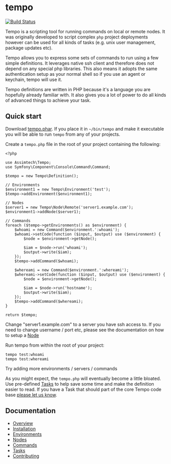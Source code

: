 # tempo

[![Build Status](https://travis-ci.org/assimtech/tempo.svg?branch=master)](https://travis-ci.org/assimtech/tempo)

Tempo is a scripting tool for running commands on local or remote nodes. It was originally developed to script complex
`php` project deployments however can be used for all kinds of tasks (e.g. unix user management, package updates etc).

Tempo allows you to express some sets of commands to run using a few simple definitions.  It leverages native ssh client
and therefore does not depend on any special php libraries.  This also means it adopts the same authentication setup as
your normal shell so if you use an agent or keychain, tempo will use it.

Tempo definitions are written in PHP because it's a language you are hopefully already familiar with. It also gives you
a lot of power to do all kinds of advanced things to achieve your task.


## Quick start

Download [tempo.phar](https://github.com/assimtech/tempo/releases/download/0.0.04/tempo.phar).
If you place it in `~/bin/tempo` and make it executable you will be able to run `tempo` from any of your projects.


Create a `tempo.php` file in the root of your project containing the following:

    <?php

    use Assimtech\Tempo;
    use Symfony\Component\Console\Command\Command;

    $tempo = new Tempo\Definition();

    // Environments
    $environment1 = new Tempo\Environment('test');
    $tempo->addEnvironment($environment1);

    // Nodes
    $server1 = new Tempo\Node\Remote('server1.example.com');
    $environment1->addNode($server1);

    // Commands
    foreach ($tempo->getEnvironments() as $environment) {
        $whoami = new Command($environment.':whoami');
        $whoami->setCode(function ($input, $output) use ($environment) {
            $node = $environment->getNode();

            $iam = $node->run('whoami');
            $output->write($iam);
        });
        $tempo->addCommand($whoami);

        $whereami = new Command($environment.':whereami');
        $whereami->setCode(function ($input, $output) use ($environment) {
            $node = $environment->getNode();

            $iam = $node->run('hostname');
            $output->write($iam);
        });
        $tempo->addCommand($whereami);
    }

    return $tempo;


Change "server1.example.com" to a server you have ssh access to.
If you need to change username / port etc, please see the documentation on how to setup a [Node](docs/02-Nodes.md)


Run tempo from within the root of your project:

    tempo test:whoami
    tempo test:whereami


Try adding more environments / servers / commands


As you might expect, the `tempo.php` will eventually become a little bloated. Use pre-defined [Tasks](docs/06-Tasks.md)
to help save some time and make the definition easier to read.  If you have a Task that should part of the core Tempo
code base [please let us know](docs/07-Contributing.md).


## Documentation

* [Overview](docs/01-Overview.md)
* [Installation](docs/02-Installation.md)
* [Environments](docs/03-Environments.md)
* [Nodes](docs/04-Nodes.md)
* [Commands](docs/05-Commands.md)
* [Tasks](docs/06-Tasks.md)
* [Contributing](docs/07-Contributing.md)
